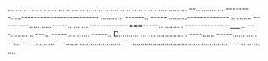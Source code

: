 ... ...... .. ... ... .. ... .. ... .. .. .. .. .. . .. .. .. .. .. . .. . .... 
..... ...
--.. .......
... --------.....------------------------
........... ------.. -----
.........-------------
.. ....... -----
---..... .....-----.. 
... ....------------===-----.. ....... . 
--------------___... ---........ .. ---.. 
-----........... -----.. D.......... 
... ... ............. . ----...... -----...... ..... --... ---
.......... ---...... 
.................... 
---................................. 
............. ---
.. 
.. 
... ....     
